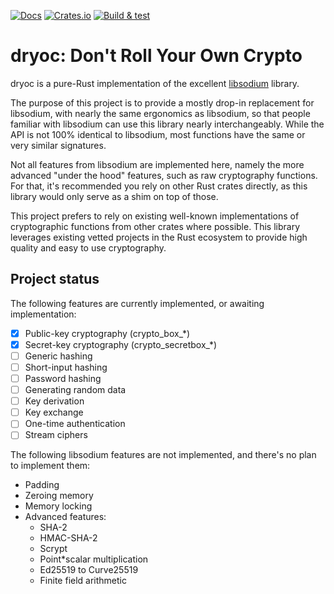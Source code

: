 [![Docs](https://docs.rs/dryoc/badge.svg)](https://docs.rs/crate/dryoc) [![Crates.io](https://img.shields.io/crates/v/dryoc)](https://crates.io/crates/dryoc) [![Build & test](https://github.com/brndnmtthws/dryoc/actions/workflows/build-and-test.yml/badge.svg)](https://github.com/brndnmtthws/dryoc/actions/workflows/build-and-test.yml)

# dryoc: Don't Roll Your Own Crypto

dryoc is a pure-Rust implementation of the excellent
[libsodium](https://github.com/jedisct1/libsodium) library.

The purpose of this project is to provide a mostly drop-in replacement for
libsodium, with nearly the same ergonomics as libsodium, so that people
familiar with libsodium can use this library nearly interchangeably. While
the API is not 100% identical to libsodium, most functions have the same or
very similar signatures.

Not all features from libsodium are implemented here, namely the more
advanced "under the hood" features, such as raw cryptography functions. For
that, it's recommended you rely on other Rust crates directly, as this
library would only serve as a shim on top of those.

This project prefers to rely on existing well-known implementations of
cryptographic functions from other crates where possible. This library
leverages existing vetted projects in the Rust ecosystem to provide high
quality and easy to use cryptography.

## Project status

The following features are currently implemented, or awaiting implementation:

* [x] Public-key cryptography (crypto_box_*)
* [x] Secret-key cryptography (crypto_secretbox_*)
* [ ] Generic hashing
* [ ] Short-input hashing
* [ ] Password hashing
* [ ] Generating random data
* [ ] Key derivation
* [ ] Key exchange
* [ ] One-time authentication
* [ ] Stream ciphers

The following libsodium features are not implemented, and there's no
plan to implement them:

* Padding
* Zeroing memory
* Memory locking
* Advanced features:
  * SHA-2
  * HMAC-SHA-2
  * Scrypt
  * Point*scalar multiplication
  * Ed25519 to Curve25519
  * Finite field arithmetic
